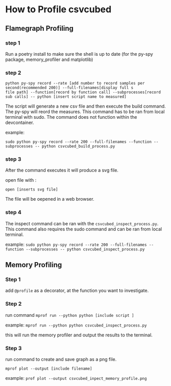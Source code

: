# How to Profile csvcubed

## Flamegraph Profiling
### step 1

Run a poetry install to make sure the shell is up to date (for the py-spy package, memory_profiler and matplotlib) 

### step 2


```
python py-spy record --rate [add number to record samples per second(recommended 200)] --full-filenames[display full s
file path] --function[record by function call] --subprocesses[record sub calls] -- python [insert script name to measured]
```
 
The script will generate a new csv file and then execute the build command.
The py-spy will reord the measures. This command has to be ran from local terminal with sudo.
The command does not function within the devcontainer.  

example:
```
sudo python py-spy record --rate 200 --full-filenames --function --subprocesses -- python csvcubed_build_process.py
```

### step 3

After the command executes it will produce a svg file.

open file with :

 `open [inserts svg file]`

 The file will be oepened in a web browser.

### step 4

The inspect command can be ran with the `csvcubed_inspect_process.py`. This command also requires the sudo command and can be ran from local terminal.

example:
`sudo python py-spy record --rate 200 --full-filenames --function --subprocesses -- python csvcubed_inspect_process.py`

## Memory Profiling

### Step 1

add `@profile` as a decorator, at the function you want to investigate.

### Step 2

run command `mprof run --python python [include script ]`

example: 
`mprof run --python python csvcubed_inspect_process.py`

this will run the memory profiler and output the results to the terminal.

### Step 3

run command to create and save graph as a png file.

`mprof plot --output [include filename]`

example: 
`prof plot --output csvcubed_inpect_memory_profile.png`


